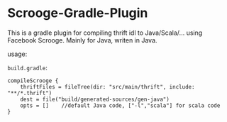 # Scrooge-Gradle-Plugin

This is a gradle plugin for compiling thrift idl to Java/Scala/... using Facebook Scrooge.
Mainly for Java, writen in Java.

usage:

`build.gradle`:
  
```  
compileScrooge {
    thriftFiles = fileTree(dir: "src/main/thrift", include: "**/*.thrift")
    dest = file("build/generated-sources/gen-java")
    opts = []    //default Java code, ["-l","scala"] for scala code
}
```
